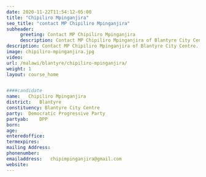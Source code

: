 ```yaml
---
date: 2020-11-22T11:54:12-05:00
title: "Chipiliro Mpinganjira"
seo_title: "contact MP Chipiliro Mpinganjira"
subheader:
     greeting: Contact MP Chipiliro Mpinganjira
     description: Contact MP Chipiliro Mpinganjira of Blantyre City Centre. Contact information for Chipiliro Mpinganjira includes her email address, phone number, and mailing address.
description: Contact MP Chipiliro Mpinganjira of Blantyre City Centre. Contact information for Chipiliro Mpinganjira includes her email address, phone number, and mailing address.
image: chipiliro-mpinganjira.jpg
video: 
url: /malawi/blantyre/chipiliro-mpinganjira/
weight: 1
layout: course_home


####candidate
name:	Chipiliro Mpinganjira
district:	Blantyre
constituency: Blantyre City Centre
party:	Democratic Progressive Party
partyab:	DPP
born:
age: 
enteredoffice:	
termexpires:	
mailing Address:
phonenumber:	
emailaddress:	chipimpinganjira@gmail.com
website:	
---
```


